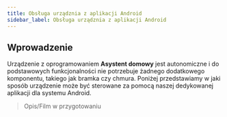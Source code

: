 ```yaml
---
title: Obsługa urządznia z aplikacji Android
sidebar_label: Obsługa urządznia z aplikacji Android
---
```


## Wprowadzenie

Urządzenie z oprogramowaniem **Asystent domowy** jest autonomiczne i do podstawowych funkcjonalności nie potrzebuje żadnego dodatkowego komponentu, takiego jak bramka czy chmura. Poniżej przedstawiamy w jaki sposób urządzenie może być sterowane za pomocą naszej dedykowanej aplikacji dla systemu Android.

> Opis/Film w przygotowaniu
